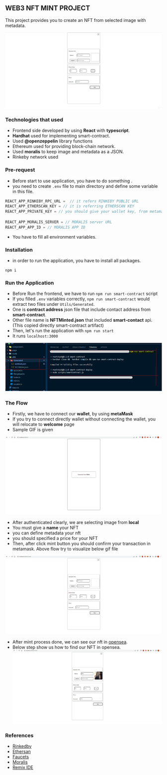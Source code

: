 ## WEB3 NFT MINT PROJECT
This project provides you to create an NFT from selected image with metadata.

![](./sample_gif/wallet-page.gif)

### Technologies that used

* Frontend side developed by using **React** with **typescript**.
* **Hardhat** used for implementing smart-contract.
* Used **@openzeppelin** library functions
* Ethereum used for providing block-chain network.
* Used **moralis** to keep image and metadata as a JSON.
* Rinkeby network used

### Pre-request 
* Before start to use application, you have to do something . 
* you need to create `.env` file to main directory and define some variable in this file.
```ts
REACT_APP_RINKEBY_RPC_URL =  // it refers RINKEBY PUBLIC URL 
REACT_APP_ETHERSCAN_KEY = // it is referring ETHERSCAN KEY
REACT_APP_PRIVATE_KEY = // you should give your wallet key, from metamask

REACT_APP_MORALIS_SERVER = // MORALIS server URL
REACT_APP_APP_ID = // MORALIS APP ID
```

* You have to fill all environment variables.

### Installation
* in order to run the application, you have to install all packages.
```node
npm i
```

### Run the Application
* Before Run the frontend, we have to run `npm run smart-contract` script
* If you filled `.env` variables correctly, `npm run smart-contract` would extract two files under `Utils/Generated`.
* One is **contract address** json file that include contact address from **smart-contract**.
* Other file name is **NFTMinted.json** that included **smart-contact** api. (This copied directly smart-contract artifact)
* Then, let's run the application with `npm run start`
* It runs `localhost:3000`

![](./sample_gif/npm-smart-contract.png)

### The Flow

* Firstly, we have to connect our **wallet**, by using **metaMask**
* If you try to connect directly wallet without connecting the wallet, you will relocate to **welcome** page
* Sample GIF is given

![](./sample_gif/connect-to-wallet.gif)

* After authenticated clearly, we are selecting image from **local**
* You must give a **name** your NFT
* you can define metadata your nft
* you should specified a price for your NFT
* Then, after click mint button you should confirm your transaction in metamask.
Above flow try to visualize below gif file

![](./sample_gif/mint-image.gif)

* After mint process done, we can see our nft in [opensea](https://testnets.opensea.io/).
* Below step show us how to find our NFT in opensea.
![](./sample_gif/open-sea.gif)

### References
* [Rinkedby](https://www.rinkeby.io)
* [Ethersan](https://rinkeby.etherscan.io/)
* [Faucets](https://faucets.chain.link/rinkeby)
* [Moralis](https://moralis.io/)
* [Remix IDE](https://remix.ethereum.org/#optimize=false&runs=200&evmVersion=null&version=soljson-v0.8.7+commit.e28d00a7.js)